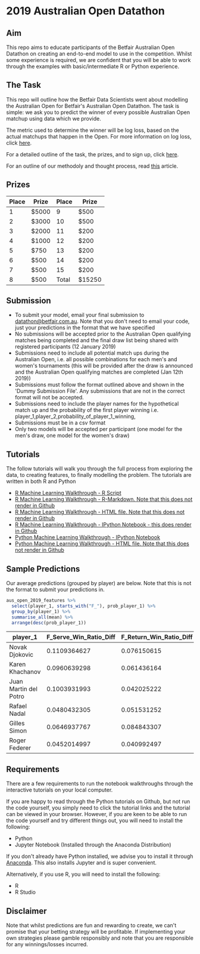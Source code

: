 # 2019 Australian Open Datathon 
## Aim
This repo aims to educate participants of the Betfair Australian Open Datathon on creating an end-to-end model to use in the competition. Whilst some experience is required, we are confident that you will be able to work through the examples with basic/intermediate R or Python experience.

## The Task
This repo will outline how the Betfair Data Scientists went about modelling the Australian Open for Betfair's Australian Open Datathon. The task is simple: we ask you to predict the winner of every possible Australian Open matchup using data which we provide.

The metric used to determine the winner will be log loss, based on the actual matchups that happen in the Open. For more information on log loss, click [here](http://wiki.fast.ai/index.php/Log_Loss).

For a detailed outline of the task, the prizes, and to sign up, click [here](https://www.betfair.com.au/hub/australian-open-datathon/).

For an outline of our methodoly and thought process, read [this](https://www.betfair.com.au/hub/betfairs-aus-open-datathon-how-to-build-a-model/) article.

## Prizes
|Place|Prize|Place|Prize|
|-|-|-|-|
|1|$5000|9|$500|
|2|$3000|10|$500|
|3|$2000|11|$200|
|4|$1000|12|$200|
|5|$750|13|$200|
|6|$500|14|$200|
|7|$500|15|$200|
|8|$500|Total|$15250|

## Submission
* To submit your model, email your final submission to datathon@betfair.com.au. Note that you don't need to email your code, just your predictions in the format that we have specified
* No submissions will be accepted prior to the Australian Open qualifying matches being completed and the final draw list being shared with registered participants (12 January 2019)
* Submissions need to include all potential match ups during the Australian Open, i.e. all possible combinations for each men's and women's tournaments (this will be provided after the draw is announced and the Australian Open qualifying matches are completed (Jan 12th 2019))
* Submissions must follow the format outlined above and shown in the 'Dummy Submission File'. Any submissions that are not in the correct format will not be accepted.
* Submissions need to include the player names for the hypothetical match up and the probability of the first player winning
i.e. player_1,player_2,probability_of_player_1_winning,
* Submissions must be in a csv format
* Only two models will be accepted per participant (one model for the men's draw, one model for the women's draw)

## Tutorials
The follow tutorials will walk you through the full process from exploring the data, to creating features, to finally modelling the problem. The tutorials are written in both R and Python
* [R Machine Learning Walkthrough - R Script](https://github.com/betfair-datascientists/aus-open-datathon/blob/master/R-machine-learning-script.R)
* [R Machine Learning Walkthrough - R-Markdown. Note that this does not render in Github](https://github.com/betfair-datascientists/aus-open-datathon/blob/master/R-machine-learning-walkthrough.Rmd)
* [R Machine Learning Walkthrough - HTML file. Note that this does not render in Github](https://github.com/betfair-datascientists/aus-open-datathon/blob/master/R-machine-learning-walkthrough.html)
* [R Machine Learning Walkthrough - IPython Notebook - this does render in Github](https://github.com/betfair-datascientists/aus-open-datathon/blob/master/R-machine-learning-walkthrough.ipynb)
* [Python Machine Learning Walkthrough - IPython Notebook](https://github.com/betfair-datascientists/aus-open-datathon/blob/master/python-machine-learning-walkthrough.ipynb)
* [Python Machine Learning Walkthrough - HTML file. Note that this does not render in Github](https://github.com/betfair-datascientists/aus-open-datathon/blob/master/python-machine-learning-walkthrough.html)

## Sample Predictions
Our average predictions (grouped by player) are below. Note that this is not the format to submit your predictions in.
```R
aus_open_2019_features %>% 
  select(player_1, starts_with("F_"), prob_player_1) %>%
  group_by(player_1) %>%
  summarise_all(mean) %>%
  arrange(desc(prob_player_1))
```
|player_1|F_Serve_Win_Ratio_Diff|F_Return_Win_Ratio_Diff|F_Game_Win_Percentage_Diff|F_BreakPoints_Per_Game_Diff|prob_player_1|
|-|-|-|-|-|-|
|Novak Djokovic|0.1109364627|0.076150615|0.1483970690|0.17144300|0.8616486|
|Karen Khachanov|0.0960639298|0.061436164|0.1059967623|0.04544955|0.8339594|
|Juan Martin del Potro|0.1003931993|0.042025222|0.0847985439|0.05943767|0.8218308|
|Rafael Nadal|0.0480432305|0.051531252|0.0790179917|0.08181694|0.8032543|
|Gilles Simon|0.0646937767|0.084843307|0.0901401318|0.08675350|0.7985995|
|Roger Federer|0.0452014997|0.040992497|0.0725719954|0.01817046|0.7962289|



## Requirements
There are a few requirements to run the notebook walkthroughs through the interactive tutorials on your local computer. 

If you are happy to read through the Python tutorials on Github, but not run the code yourself, you simply need to click the tutorial links and the tutorial can be viewed in your browser. However, if you are keen to be able to run the code yourself and try different things out, you will need to install the following:
* Python 
* Jupyter Notebook (Installed through the Anaconda Distribution)

If you don't already have Python installed, we advise you to install it through [Anaconda](https://www.anaconda.com/download/). This also installs Jupyter and is super convenient.

Alternatively, if you use R, you will need to install the following:
* R
* R Studio

## Disclaimer
Note that whilst predictions are fun and rewarding to create, we can't promise that your betting strategy will be profitable. If implementing your own strategies please gamble responsibly and note that you are responsible for any winnings/losses incurred.
